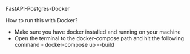 FastAPI-Postgres-Docker


How to run this with Docker?

* Make sure you have docker installed and running on your machine
* Open the terminal to the docker-compose path and hit the following command - docker-compose up --build